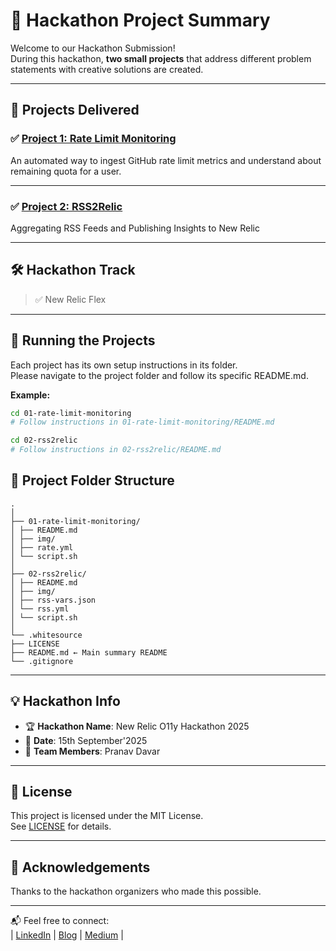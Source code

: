 # 🚀 Hackathon Project Summary

Welcome to our Hackathon Submission!  
During this hackathon, **two small projects** that address different problem statements with creative solutions are created.

---

## 🎯 Projects Delivered

### ✅ [Project 1: Rate Limit Monitoring](./01-rate-limit-monitoring/README.md)  

An automated way to ingest GitHub rate limit metrics and understand about  remaining quota for a user.

---

### ✅ [Project 2: RSS2Relic](./02-rss2relic/README.md)

Aggregating RSS Feeds and Publishing Insights to New Relic


---

## 🛠️ Hackathon Track

> ✅ New Relic Flex 

---

## 🚀 Running the Projects

Each project has its own setup instructions in its folder.  
Please navigate to the project folder and follow its specific README.md.

**Example:**
```bash
cd 01-rate-limit-monitoring
# Follow instructions in 01-rate-limit-monitoring/README.md
```

```bash
cd 02-rss2relic
# Follow instructions in 02-rss2relic/README.md
```

## 📁 Project Folder Structure

```
.
│
├── 01-rate-limit-monitoring/
│ ├── README.md
│ ├── img/
│ ├── rate.yml
│ └── script.sh
│
├── 02-rss2relic/
│ ├── README.md
│ ├── img/
│ ├── rss-vars.json
│ └── rss.yml
│ └── script.sh
│
└── .whitesource
├── LICENSE
├── README.md ← Main summary README
└── .gitignore
```

---

## 💡 Hackathon Info

- 🏆 **Hackathon Name**: New Relic O11y Hackathon 2025
- 📅 **Date**: 15th September'2025
- 🚀 **Team Members**: Pranav Davar 

---

## 📜 License

This project is licensed under the MIT License.  
See [LICENSE](./LICENSE) for details.

---

## 🙏 Acknowledgements

Thanks to the hackathon organizers who made this possible.

---

📬 Feel free to connect:  
| [LinkedIn](https://www.linkedin.com/in/pranavdavar/) | [Blog](https://blog.deciphermiddleware.in/) | [Medium](https://medium.com/@pranavdavar9) |

